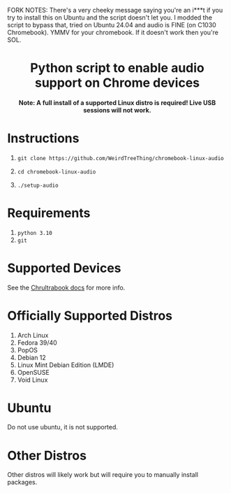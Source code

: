 FORK NOTES: There's a very cheeky message saying you're an i***t if you try to install this on Ubuntu and the script doesn't let you. I modded the script to bypass that, tried on Ubuntu 24.04 and audio is FINE (on C1030 Chromebook). YMMV for your chromebook. If it doesn't work then you're SOL.

<h1 align="center">Python script to enable audio support on Chrome devices</h1>

<h4 align="center">Note: A full install of a supported Linux distro is required! Live USB sessions will not work.</h4>

# Instructions
1.     git clone https://github.com/WeirdTreeThing/chromebook-linux-audio
2.     cd chromebook-linux-audio
3.     ./setup-audio

# Requirements
1. `python 3.10`
2. `git`

# Supported Devices
See the [Chrultrabook docs](https://docs.chrultrabook.com/docs/firmware/supported-devices.html) for more info.

# Officially Supported Distros
1. Arch Linux
2. Fedora 39/40
3. PopOS
4. Debian 12
5. Linux Mint Debian Edition (LMDE)
6. OpenSUSE
7. Void Linux

# Ubuntu
Do not use ubuntu, it is not supported.

# Other Distros
Other distros will likely work but will require you to manually install packages.

